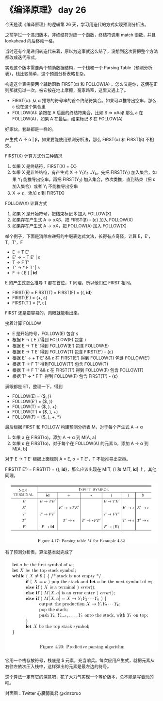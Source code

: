 # 《编译原理》 day 26

今天是读《编译原理》的逻辑第 26 天，学习用迭代的方式实现预测分析法。

之前学过一个递归版本，非终结符对应一个函数，终结符调用 match 函数，并且 lookahead 向后移动一格。

当时还有个尾递归转迭代来着，原以为这事就这么结了，没想到这次要把整个方法都改成迭代形式。

实现这个版本需要两个辅助数据结构，一个栈和一个 Parsing Table（预测分析表），栈比较简单，这个预测分析表略复杂。

构造这个表需要两个辅助函数 FIRST(α) 和 FOLLOW(A) 。怎么又是你，这俩在正则那就见过一次，被它按在地上摩擦，冤家路窄，这里又遇上了。

+ FIRST(α): 从 α 推导的符号串的首个终结符集合。如果可以推导出空串，那么 ε 也在这个集合里
+ FOLLOW(A): 紧跟在 A 后面的终结符集合，比如 S => αAaβ 那么 a 在 FOLLOW(A)，如果 A 在最后，结束标记 $ 在 FOLLOW(A)

好家伙，套路都是一样的。

产生式 A -> α \| β，如果要能使用预测分析法，那么 FIRST(α) 和 FIRST(β) 不相交。

FIRST(X) 计算方式分三种情况

1. 如果 X 是终结符，FIRST(X) = {X}
2. 如果 X 是非终结符，有产生式 X -> Y<sub>1</sub>Y<sub>2</sub>...Y<sub>k</sub>，先把 FIRST(Y<sub>1</sub>) 加入集合，如果 Y<sub>1</sub> 能推导出空串，再把 FIRST(Y<sub>2</sub>) 加入集合，依次类推，直到结束（把 ε 加入集合）或者 Y<sub>i</sub> 不能推导出空串
3. X -> ε，添加 ε 到 FIRST(X)

FOLLOW(X) 计算方式

1. 如果 X 是开始符号，把结束标记 $ 加入 FOLLOW(X)
2. 如果存在产生式 A -> αXβ，把 FIRST(β) - {ε} 加入 FOLLOW(X)
3. 如果存在产生式 A -> αX，把 FOLLOW(A) 加入 FOLLOW(X)

举个例子，下面是消除左递归的中缀表达式文法，长得有点奇怪，计算 E，E'，T，T'，F

+ E  -> T E'
+ E' -> + T E' \| ε
+ T  -> F T'
+ T' -> * F T' \| ε
+ F  -> ( E ) \| **id**

E 的产生式怎么推导 T 都在首位，T 同理，所以他们仨 FIRST 相同。

+ FIRST(E) = FIRST(T) = FIRST(F) = {(, **id**}
+ FIRST(E') = {+, ε}
+ FIRST(T') = {*, ε}

FIRST 还是蛮容易的，肉眼就能看出来。

接着计算 FOLLOW

+ E 是开始符号，FOLLOW(E) 包含 `$`
+ 根据 F -> ( E ) 得到 FOLLOW(E) 包含 `)`
+ 根据 E -> T E' 得到 FOLLOW(E') 包含 FOLLOW(E)
+ 根据 E -> T E' 得到 FOLLOW(T) 包含 FIRST(E') - {ε}
+ 根据 E' -> + T E' && ε 在 FIRST(E') 得到 FOLLOW(T) 包含 FOLLOW(E')
+ 根据 T -> F T' 得到FOLLOW(T') 包含 FOLLOW(T)
+ 根据 T -> F T' && ε 在 FIRST(T') 得到 FOLLOW(F) 包含 FOLLOW(T) 
+ 根据 T' -> * F T' 得到 FOLLOW(F) 包含 FIRST(T') - {ε}

满眼都是 ET，整理一下，得到

+ FOLLOW(E) = {$, )}
+ FOLLOW(E') = {$, )}
+ FOLLOW(T) = {$, ), +}
+ FOLLOW(T') = {$, ), +}
+ FOLLOW(F) = {$, ), +, *}

最后根据 FIRST 和 FOLLOW 构建预测分析表 M，对于每个产生式 A -> α

1. 如果 a 在 FIRST(α)，添加 A -> α 到 M[A, a]
2. 如果 ε 在 FIRST(α)，对于每个在 FOLLOW(A) 的元素 b，添加 A -> α 到 M[A, b]

对于 E -> T E' 根据上面规则 A = E, α = T E'，T 不能推导出空串。

FIRST(T E') = FIRST(T) = {(, **id**}，那么应该出现在 M[T, (] 和 M[T, **id**] 上，其他同理。

![](10-parsing-table-1.png)

有了预测分析表，算法基本就完成了

![](10-parsing-1.png)

它用一个栈存放符号，栈底是 $ 元素，充当哨兵。每次应用产生式，就把元素从右往左依次压入栈中，这样弹出的元素是最左边的符号。

这个算法一定有它的深意吧，花了大力气实现一个等价版本，总不能是写着玩的吧。

封面图：Twitter 心臓弱眞君 @xinzoruo